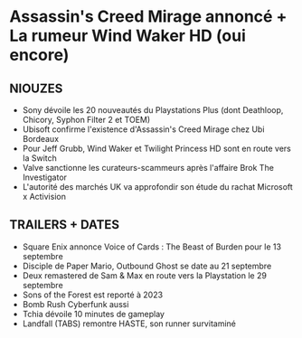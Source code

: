 # Assassin's Creed Mirage annoncé + La rumeur Wind Waker HD (oui encore)

## NIOUZES

- Sony dévoile les 20 nouveautés du Playstations Plus (dont Deathloop, Chicory, Syphon Filter 2 et TOEM)
- Ubisoft confirme l'existence d'Assassin's Creed Mirage chez Ubi Bordeaux
- Pour Jeff Grubb, Wind Waker et Twilight Princess HD sont en route vers la Switch
- Valve sanctionne les curateurs-scammeurs après l'affaire Brok The Investigator
- L'autorité des marchés UK va approfondir son étude du rachat Microsoft x Activision

## TRAILERS + DATES

- Square Enix annonce Voice of Cards : The Beast of Burden pour le 13 septembre
- Disciple de Paper Mario, Outbound Ghost se date au 21 septembre
- Deux remastered de Sam & Max en route vers la Playstation le 29 septembre
- Sons of the Forest est reporté à 2023
- Bomb Rush Cyberfunk aussi 
- Tchia dévoile 10 minutes de gameplay
- Landfall (TABS) remontre HASTE, son runner survitaminé
